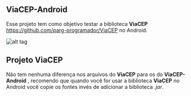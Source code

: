 ## ViaCEP-Android
Esse projeto tem como objetivo testar a biblioteca **ViaCEP** https://github.com/parg-programador/ViaCEP no Android.

![alt tag](https://gitlab.com/parg-lgpl/ViaCEP-Android/raw/master/screenshot.png)

## Projeto ViaCEP
Não tem nenhuma diferença nos arquivos do **ViaCEP** para os do **ViaCEP-Android** , recomendo que quando você for usar a biblioteca **ViaCEP** no Android você copie os fontes invés de adicionar a biblioteca *.jar*.
